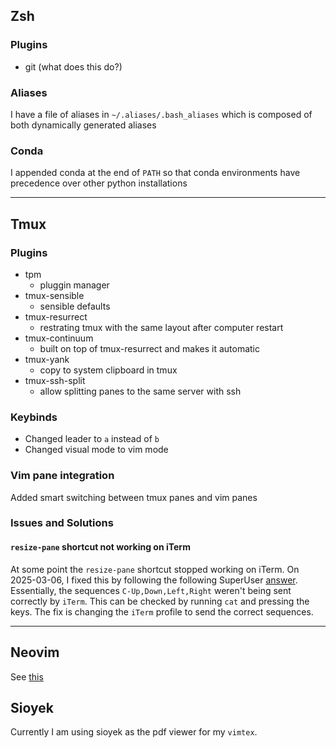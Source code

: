 ## Zsh

### Plugins

- git (what does this do?)

### Aliases

I have a file of aliases in `~/.aliases/.bash_aliases` which is composed of
both dynamically generated aliases

### Conda

I appended conda at the end of `PATH` so that conda environments have
precedence over other python installations

---

## Tmux

### Plugins

- tpm
  - pluggin manager
- tmux-sensible
  - sensible defaults
- tmux-resurrect
  - restrating tmux with the same layout after computer restart
- tmux-continuum
  - built on top of tmux-resurrect and makes it automatic
- tmux-yank
  - copy to system clipboard in tmux
- tmux-ssh-split
  - allow splitting panes to the same server with ssh

### Keybinds

- Changed leader to `a` instead of `b`
- Changed visual mode to vim mode

### Vim pane integration

Added smart switching between tmux panes and vim panes

### Issues and Solutions

#### `resize-pane` shortcut not working on iTerm

At some point the `resize-pane` shortcut stopped working on iTerm. On
2025-03-06, I fixed this by following the following SuperUser
[answer](https://superuser.com/questions/660013/resizing-pane-is-not-working-for-tmux-on-mac).
Essentially, the sequences `C-Up,Down,Left,Right` weren't being sent correctly
by `iTerm`. This can be checked by running `cat` and pressing the keys. The fix
is changing the `iTerm` profile to send the correct sequences.

---

## Neovim

See [this](./nvim/README.md)

## Sioyek

Currently I am using sioyek as the pdf viewer for my `vimtex`.
